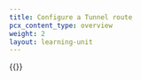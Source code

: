 ```yaml
---
title: Configure a Tunnel route
pcx_content_type: overview
weight: 2
layout: learning-unit
---
```


{{<render file="tunnel/_expose-public-record-tunnels.md" productFolder="cloudflare-one">}}